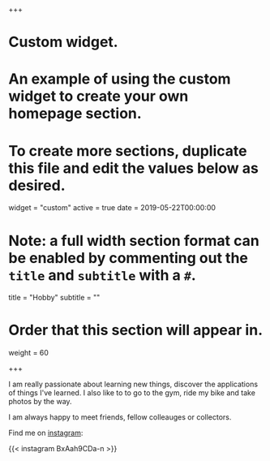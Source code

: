 +++
# Custom widget.
# An example of using the custom widget to create your own homepage section.
# To create more sections, duplicate this file and edit the values below as desired.
widget = "custom"
active = true
date = 2019-05-22T00:00:00

# Note: a full width section format can be enabled by commenting out the `title` and `subtitle` with a `#`.
title = "Hobby"
subtitle = ""

# Order that this section will appear in.
weight = 60


+++

I am really passionate about learning new things, discover the applications of things I've learned.  I also like to to go to the gym, ride my bike and take photos by the way.

I am always happy to meet friends, fellow colleauges or collectors.

Find me on [instagram](https://www.instagram.com/axel_cleris/):

{{< instagram BxAah9CDa-n >}}
